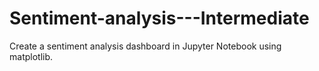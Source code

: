 # Sentiment-analysis---Intermediate
Create a sentiment analysis dashboard in Jupyter Notebook using matplotlib.
